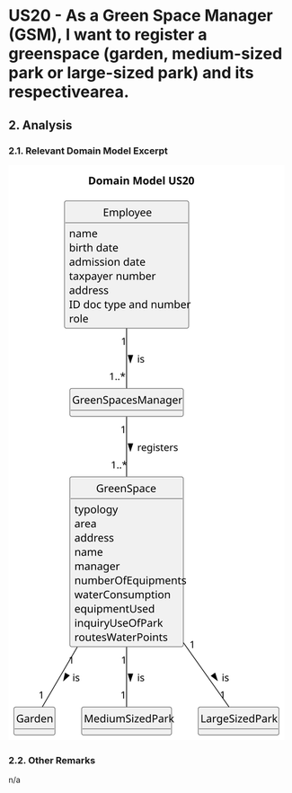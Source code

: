 # US20 - As a Green Space Manager (GSM), I want to register a greenspace (garden, medium-sized park or large-sized park) and its respectivearea.

## 2. Analysis

### 2.1. Relevant Domain Model Excerpt 

![Domain Model](svg/us20-domain-model.svg)

### 2.2. Other Remarks

n/a